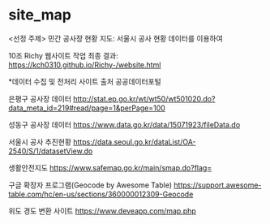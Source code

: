 # site_map
<선정 주제> 민간 공사장 현황 지도: 서울시 공사 현황 데이터를 이용하여 

10조 Richy 웹사이트 작업 최종 결과: https://kch0310.github.io/Richy-/website.html

*데이터 수집 및 전처리 사이트 출처
공공데이터포털

은평구 공사장 데이터
http://stat.ep.go.kr/wt/wt50/wt501020.do?data_meta_id=219#read/page=1&perPage=100

성동구 공사장 데이터
https://www.data.go.kr/data/15071923/fileData.do

서울시 공사 추진현황
https://data.seoul.go.kr/dataList/OA-2540/S/1/datasetView.do

생활안전지도
https://www.safemap.go.kr/main/smap.do?flag=

구글 확장자 프로그램(Geocode by Awesome Table)
https://support.awesome-table.com/hc/en-us/sections/360000012309-Geocode

위도 경도 변환 사이트
https://www.deveapp.com/map.php
